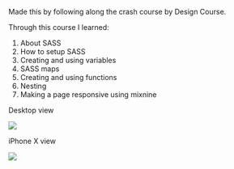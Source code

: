 Made this by following along the crash course by Design Course.

Through this course I learned:
1. About SASS
2. How to setup SASS 
3. Creating and using variables
4. SASS maps
5. Creating and using functions
6. Nesting 
7. Making a page responsive using mixnine

Desktop view

<img src='./SASS/SASS-desktopView'>

iPhone X view

<img src='./SASS/SASS-iPhoneX-View'>